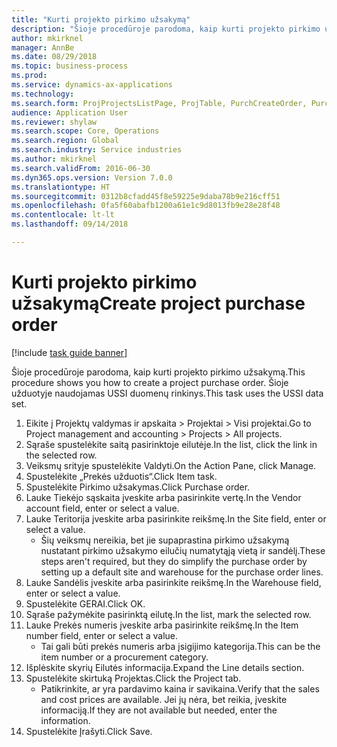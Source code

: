 ```yaml
--- 
title: "Kurti projekto pirkimo užsakymą"
description: "Šioje procedūroje parodoma, kaip kurti projekto pirkimo užsakymą."
author: mkirknel
manager: AnnBe
ms.date: 08/29/2018
ms.topic: business-process
ms.prod: 
ms.service: dynamics-ax-applications
ms.technology: 
ms.search.form: ProjProjectsListPage, ProjTable, PurchCreateOrder, PurchTable, InventItemIdLookupPurchase
audience: Application User
ms.reviewer: shylaw
ms.search.scope: Core, Operations
ms.search.region: Global
ms.search.industry: Service industries
ms.author: mkirknel
ms.search.validFrom: 2016-06-30
ms.dyn365.ops.version: Version 7.0.0
ms.translationtype: HT
ms.sourcegitcommit: 0312b8cfadd45f8e59225e9daba78b9e216cff51
ms.openlocfilehash: 0fa5f60abafb1200a61e1c9d8013fb9e28e28f48
ms.contentlocale: lt-lt
ms.lasthandoff: 09/14/2018

---
```

# <a name="create-project-purchase-order"></a><span data-ttu-id="7c4bc-103">Kurti projekto pirkimo užsakymą</span><span class="sxs-lookup"><span data-stu-id="7c4bc-103">Create project purchase order</span></span>

[!include [task guide banner](../../includes/task-guide-banner.md)]

<span data-ttu-id="7c4bc-104">Šioje procedūroje parodoma, kaip kurti projekto pirkimo užsakymą.</span><span class="sxs-lookup"><span data-stu-id="7c4bc-104">This procedure shows you how to create a project purchase order.</span></span> <span data-ttu-id="7c4bc-105">Šioje užduotyje naudojamas USSI duomenų rinkinys.</span><span class="sxs-lookup"><span data-stu-id="7c4bc-105">This task uses the USSI data set.</span></span>

1. <span data-ttu-id="7c4bc-106">Eikite į Projektų valdymas ir apskaita > Projektai > Visi projektai.</span><span class="sxs-lookup"><span data-stu-id="7c4bc-106">Go to Project management and accounting > Projects > All projects.</span></span>
2. <span data-ttu-id="7c4bc-107">Sąraše spustelėkite saitą pasirinktoje eilutėje.</span><span class="sxs-lookup"><span data-stu-id="7c4bc-107">In the list, click the link in the selected row.</span></span>
3. <span data-ttu-id="7c4bc-108">Veiksmų srityje spustelėkite Valdyti.</span><span class="sxs-lookup"><span data-stu-id="7c4bc-108">On the Action Pane, click Manage.</span></span>
4. <span data-ttu-id="7c4bc-109">Spustelėkite „Prekės užduotis“.</span><span class="sxs-lookup"><span data-stu-id="7c4bc-109">Click Item task.</span></span>
5. <span data-ttu-id="7c4bc-110">Spustelėkite Pirkimo užsakymas.</span><span class="sxs-lookup"><span data-stu-id="7c4bc-110">Click Purchase order.</span></span>
6. <span data-ttu-id="7c4bc-111">Lauke Tiekėjo sąskaita įveskite arba pasirinkite vertę.</span><span class="sxs-lookup"><span data-stu-id="7c4bc-111">In the Vendor account field, enter or select a value.</span></span>
7. <span data-ttu-id="7c4bc-112">Lauke Teritorija įveskite arba pasirinkite reikšmę.</span><span class="sxs-lookup"><span data-stu-id="7c4bc-112">In the Site field, enter or select a value.</span></span>
    * <span data-ttu-id="7c4bc-113">Šių veiksmų nereikia, bet jie supaprastina pirkimo užsakymą nustatant pirkimo užsakymo eilučių numatytąją vietą ir sandėlį.</span><span class="sxs-lookup"><span data-stu-id="7c4bc-113">These steps aren't required, but they do simplify the purchase order by setting up a default site and warehouse for the purchase order lines.</span></span>  
8. <span data-ttu-id="7c4bc-114">Lauke Sandėlis įveskite arba pasirinkite reikšmę.</span><span class="sxs-lookup"><span data-stu-id="7c4bc-114">In the Warehouse field, enter or select a value.</span></span>
9. <span data-ttu-id="7c4bc-115">Spustelėkite GERAI.</span><span class="sxs-lookup"><span data-stu-id="7c4bc-115">Click OK.</span></span>
10. <span data-ttu-id="7c4bc-116">Sąraše pažymėkite pasirinktą eilutę.</span><span class="sxs-lookup"><span data-stu-id="7c4bc-116">In the list, mark the selected row.</span></span>
11. <span data-ttu-id="7c4bc-117">Lauke Prekės numeris įveskite arba pasirinkite reikšmę.</span><span class="sxs-lookup"><span data-stu-id="7c4bc-117">In the Item number field, enter or select a value.</span></span>
    * <span data-ttu-id="7c4bc-118">Tai gali būti prekės numeris arba įsigijimo kategorija.</span><span class="sxs-lookup"><span data-stu-id="7c4bc-118">This can be the item number or a procurement category.</span></span>  
12. <span data-ttu-id="7c4bc-119">Išplėskite skyrių Eilutės informacija.</span><span class="sxs-lookup"><span data-stu-id="7c4bc-119">Expand the Line details section.</span></span>
13. <span data-ttu-id="7c4bc-120">Spustelėkite skirtuką Projektas.</span><span class="sxs-lookup"><span data-stu-id="7c4bc-120">Click the Project tab.</span></span>
    * <span data-ttu-id="7c4bc-121">Patikrinkite, ar yra pardavimo kaina ir savikaina.</span><span class="sxs-lookup"><span data-stu-id="7c4bc-121">Verify that the sales and cost prices are available.</span></span> <span data-ttu-id="7c4bc-122">Jei jų nėra, bet reikia, įveskite informaciją.</span><span class="sxs-lookup"><span data-stu-id="7c4bc-122">If they are not available but needed, enter the information.</span></span>  
14. <span data-ttu-id="7c4bc-123">Spustelėkite Įrašyti.</span><span class="sxs-lookup"><span data-stu-id="7c4bc-123">Click Save.</span></span>


